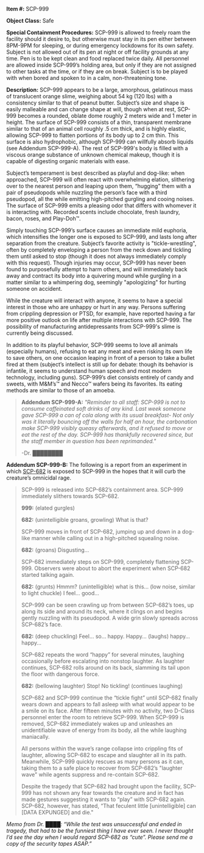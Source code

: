 **Item #:** SCP-999

**Object Class:** Safe

**Special Containment Procedures:** SCP-999 is allowed to freely roam the facility should it desire to, but otherwise must stay in its pen either between 8PM-9PM for sleeping, or during emergency lockdowns for its own safety. Subject is not allowed out of its pen at night or off facility grounds at any time. Pen is to be kept clean and food replaced twice daily. All personnel are allowed inside SCP-999’s holding area, but only if they are not assigned to other tasks at the time, or if they are on break. Subject is to be played with when bored and spoken to in a calm, non-threatening tone.

**Description:** SCP-999 appears to be a large, amorphous, gelatinous mass of translucent orange slime, weighing about 54 kg (120 lbs) with a consistency similar to that of peanut butter. Subject’s size and shape is easily malleable and can change shape at will, though when at rest, SCP-999 becomes a rounded, oblate dome roughly 2 meters wide and 1 meter in height. The surface of SCP-999 consists of a thin, transparent membrane similar to that of an animal cell roughly .5 cm thick, and is highly elastic, allowing SCP-999 to flatten portions of its body up to 2 cm thin. This surface is also hydrophobic, although SCP-999 can willfully absorb liquids (see Addendum SCP-999-A). The rest of SCP-999's body is filled with a viscous orange substance of unknown chemical makeup, though it is capable of digesting organic materials with ease.

Subject’s temperament is best described as playful and dog-like: when approached, SCP-999 will often react with overwhelming elation, slithering over to the nearest person and leaping upon them, “hugging” them with a pair of pseudopods while nuzzling the person’s face with a third pseudopod, all the while emitting high-pitched gurgling and cooing noises. The surface of SCP-999 emits a pleasing odor that differs with whomever it is interacting with. Recorded scents include chocolate, fresh laundry, bacon, roses, and Play-Doh™.

Simply touching SCP-999’s surface causes an immediate mild euphoria, which intensifies the longer one is exposed to SCP-999, and lasts long after separation from the creature. Subject’s favorite activity is "tickle-wrestling", often by completely enveloping a person from the neck down and tickling them until asked to stop (though it does not always immediately comply with this request). Though injuries may occur, SCP-999 has never been found to purposefully attempt to harm others, and will immediately back away and contract its body into a quivering mound while gurgling in a matter similar to a whimpering dog, seemingly "apologizing" for hurting someone on accident.

While the creature will interact with anyone, it seems to have a special interest in those who are unhappy or hurt in any way. Persons suffering from crippling depression or PTSD, for example, have reported having a far more positive outlook on life after multiple interactions with SCP-999. The possibility of manufacturing antidepressants from SCP-999's slime is currently being discussed.

In addition to its playful behavior, SCP-999 seems to love all animals (especially humans), refusing to eat any meat and even risking its own life to save others, on one occasion leaping in front of a person to take a bullet fired at them (subject’s intellect is still up for debate: though its behavior is infantile, it seems to understand human speech and most modern technology, including guns). SCP-999’s diet consists entirely of candy and sweets, with M&M’s™ and Necco™ wafers being its favorites. Its eating methods are similar to those of an amoeba.

> **Addendum SCP-999-A:** _"Reminder to all staff: SCP-999 is not to consume caffeinated soft drinks of any kind. Last week someone gave SCP-999 a can of cola along with its usual breakfast- Not only was it literally bouncing off the walls for half an hour, the carbonation make SCP-999 visibly queasy afterwards, and it refused to move or eat the rest of the day. SCP-999 has thankfully recovered since, but the staff member in question has been reprimanded."_
> 
> \-Dr. ████████

**Addendum SCP-999-B:** The following is a report from an experiment in which [SCP-682](/scp-682) is exposed to SCP-999 in the hopes that it will curb the creature’s omnicidal rage.

> SCP-999 is released into SCP-682’s containment area. SCP-999 immediately slithers towards SCP-682.
> 
> **999:** (elated gurgles)
> 
> **682:** (unintelligible groans, growling) What is that?
> 
> SCP-999 moves in front of SCP-682, jumping up and down in a dog-like manner while calling out in a high-pitched squealing noise.
> 
> **682:** (groans) Disgusting…
> 
> SCP-682 immediately steps on SCP-999, completely flattening SCP-999. Observers were about to abort the experiment when SCP-682 started talking again.
> 
> **682:** (grunts) Hmmm? (unintelligible) what is this… (low noise, similar to light chuckle) I feel… good…
> 
> SCP-999 can be seen crawling up from between SCP-682’s toes, up along its side and around its neck, where it clings on and begins gently nuzzling with its pseudopod. A wide grin slowly spreads across SCP-682’s face.
> 
> **682:** (deep chuckling) Feel… so… happy. Happy… (laughs) happy… happy…
> 
> SCP-682 repeats the word “happy” for several minutes, laughing occasionally before escalating into nonstop laughter. As laughter continues, SCP-682 rolls around on its back, slamming its tail upon the floor with dangerous force.
> 
> **682:** (bellowing laughter) Stop! No tickling! (continues laughing)
> 
> SCP-682 and SCP-999 continue the “tickle fight” until SCP-682 finally wears down and appears to fall asleep with what would appear to be a smile on its face. After fifteen minutes with no activity, two D-Class personnel enter the room to retrieve SCP-999. When SCP-999 is removed, SCP-682 immediately wakes up and unleashes an unidentifiable wave of energy from its body, all the while laughing maniacally.
> 
> All persons within the wave’s range collapse into crippling fits of laughter, allowing SCP-682 to escape and slaughter all in its path. Meanwhile, SCP-999 quickly rescues as many persons as it can, taking them to a safe place to recover from SCP-682’s "laughter wave" while agents suppress and re-contain SCP-682.
> 
> Despite the tragedy that SCP-682 had brought upon the facility, SCP-999 has not shown any fear towards the creature and in fact has made gestures suggesting it wants to “play” with SCP-682 again. SCP-682, however, has stated, “That feculent little \[unintelligible\] can \[DATA EXPUNGED\] and die."

_Memo from Dr. ████: “While the test was unsuccessful and ended in tragedy, that had to be the funniest thing I have ever seen. I never thought I’d see the day when I would regard SCP-682 as “cute”. Please send me a copy of the security tapes ASAP.”_